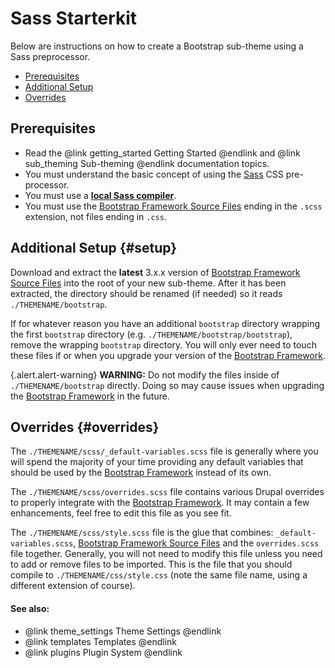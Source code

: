 <!-- @file Instructions for subtheming using the Sass Starterkit. -->
<!-- @defgroup sub_theming_sass -->
<!-- @ingroup sub_theming -->
# Sass Starterkit

Below are instructions on how to create a Bootstrap sub-theme using a Sass
preprocessor.

- [Prerequisites](#prerequisites)
- [Additional Setup](#setup)
- [Overrides](#overrides)

## Prerequisites
- Read the @link getting_started Getting Started @endlink and
  @link sub_theming Sub-theming @endlink documentation topics.
- You must understand the basic concept of using the [Sass] CSS pre-processor.
- You must use a **[local Sass compiler](https://www.google.com/search?q=sass+compiler)**.
- You must use the [Bootstrap Framework Source Files] ending in the `.scss`
  extension, not files ending in `.css`.

## Additional Setup {#setup}
Download and extract the **latest** 3.x.x version of
[Bootstrap Framework Source Files] into the root of your new sub-theme. After
it has been extracted, the directory should be renamed (if needed) so it reads
`./THEMENAME/bootstrap`.

If for whatever reason you have an additional `bootstrap` directory wrapping the
first `bootstrap` directory (e.g. `./THEMENAME/bootstrap/bootstrap`), remove the
wrapping `bootstrap` directory. You will only ever need to touch these files if
or when you upgrade your version of the [Bootstrap Framework].

{.alert.alert-warning} **WARNING:** Do not modify the files inside of
`./THEMENAME/bootstrap` directly. Doing so may cause issues when upgrading the
[Bootstrap Framework] in the future.

## Overrides {#overrides}
The `./THEMENAME/scss/_default-variables.scss` file is generally where you will
spend the majority of your time providing any default variables that should be
used by the [Bootstrap Framework] instead of its own.

The `./THEMENAME/scss/overrides.scss` file contains various Drupal overrides to
properly integrate with the [Bootstrap Framework]. It may contain a few
enhancements, feel free to edit this file as you see fit.

The `./THEMENAME/scss/style.scss` file is the glue that combines:
`_default-variables.scss`, [Bootstrap Framework Source Files] and the
`overrides.scss` file together. Generally, you will not need to modify this
file unless you need to add or remove files to be imported. This is the file
that you should compile to `./THEMENAME/css/style.css` (note the same file
name, using a different extension of course).

#### See also:
- @link theme_settings Theme Settings @endlink
- @link templates Templates @endlink
- @link plugins Plugin System @endlink

[Bootstrap Framework]: https://getbootstrap.com/docs/3.4/
[Bootstrap Framework Source Files]: https://github.com/twbs/bootstrap-sass
[Sass]: http://sass-lang.com
